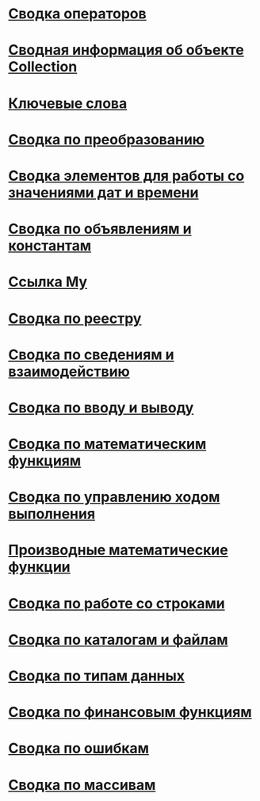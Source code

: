 # [Сводка операторов](operators-summary.md)
# [Сводная информация об объекте Collection](collection-object-summary.md)
# [Ключевые слова](index.md)
# [Сводка по преобразованию](conversion-summary.md)
# [Сводка элементов для работы со значениями дат и времени](dates-and-times-summary.md)
# [Сводка по объявлениям и константам](declarations-and-constants-summary.md)
# [Ссылка My](my-reference.md)
# [Сводка по реестру](registry-summary.md)
# [Сводка по сведениям и взаимодействию](information-and-interaction-summary.md)
# [Сводка по вводу и выводу](input-and-output-summary.md)
# [Сводка по математическим функциям](math-summary.md)
# [Сводка по управлению ходом выполнения](control-flow-summary.md)
# [Производные математические функции](derived-math-functions.md)
# [Сводка по работе со строками](string-manipulation-summary.md)
# [Сводка по каталогам и файлам](directories-and-files-summary.md)
# [Сводка по типам данных](data-types-summary.md)
# [Сводка по финансовым функциям](financial-summary.md)
# [Сводка по ошибкам](errors-summary.md)
# [Сводка по массивам](arrays-summary.md)
